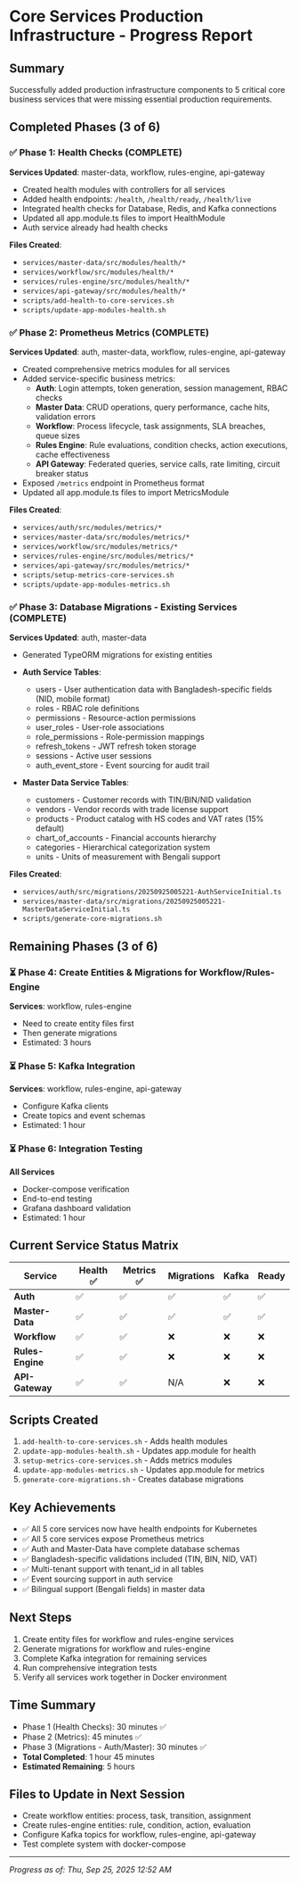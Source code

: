 # Core Services Production Infrastructure - Progress Report

## Summary
Successfully added production infrastructure components to 5 critical core business services that were missing essential production requirements.

## Completed Phases (3 of 6)

### ✅ Phase 1: Health Checks (COMPLETE)
**Services Updated**: master-data, workflow, rules-engine, api-gateway
- Created health modules with controllers for all services
- Added health endpoints: `/health`, `/health/ready`, `/health/live`
- Integrated health checks for Database, Redis, and Kafka connections
- Updated all app.module.ts files to import HealthModule
- Auth service already had health checks

**Files Created**:
- `services/master-data/src/modules/health/*`
- `services/workflow/src/modules/health/*`
- `services/rules-engine/src/modules/health/*`
- `services/api-gateway/src/modules/health/*`
- `scripts/add-health-to-core-services.sh`
- `scripts/update-app-modules-health.sh`

### ✅ Phase 2: Prometheus Metrics (COMPLETE)
**Services Updated**: auth, master-data, workflow, rules-engine, api-gateway
- Created comprehensive metrics modules for all services
- Added service-specific business metrics:
  - **Auth**: Login attempts, token generation, session management, RBAC checks
  - **Master Data**: CRUD operations, query performance, cache hits, validation errors
  - **Workflow**: Process lifecycle, task assignments, SLA breaches, queue sizes
  - **Rules Engine**: Rule evaluations, condition checks, action executions, cache effectiveness
  - **API Gateway**: Federated queries, service calls, rate limiting, circuit breaker status
- Exposed `/metrics` endpoint in Prometheus format
- Updated all app.module.ts files to import MetricsModule

**Files Created**:
- `services/auth/src/modules/metrics/*`
- `services/master-data/src/modules/metrics/*`
- `services/workflow/src/modules/metrics/*`
- `services/rules-engine/src/modules/metrics/*`
- `services/api-gateway/src/modules/metrics/*`
- `scripts/setup-metrics-core-services.sh`
- `scripts/update-app-modules-metrics.sh`

### ✅ Phase 3: Database Migrations - Existing Services (COMPLETE)
**Services Updated**: auth, master-data
- Generated TypeORM migrations for existing entities
- **Auth Service Tables**:
  - users - User authentication data with Bangladesh-specific fields (NID, mobile format)
  - roles - RBAC role definitions
  - permissions - Resource-action permissions
  - user_roles - User-role associations
  - role_permissions - Role-permission mappings
  - refresh_tokens - JWT refresh token storage
  - sessions - Active user sessions
  - auth_event_store - Event sourcing for audit trail

- **Master Data Service Tables**:
  - customers - Customer records with TIN/BIN/NID validation
  - vendors - Vendor records with trade license support
  - products - Product catalog with HS codes and VAT rates (15% default)
  - chart_of_accounts - Financial accounts hierarchy
  - categories - Hierarchical categorization system
  - units - Units of measurement with Bengali support

**Files Created**:
- `services/auth/src/migrations/20250925005221-AuthServiceInitial.ts`
- `services/master-data/src/migrations/20250925005221-MasterDataServiceInitial.ts`
- `scripts/generate-core-migrations.sh`

## Remaining Phases (3 of 6)

### ⏳ Phase 4: Create Entities & Migrations for Workflow/Rules-Engine
**Services**: workflow, rules-engine
- Need to create entity files first
- Then generate migrations
- Estimated: 3 hours

### ⏳ Phase 5: Kafka Integration
**Services**: workflow, rules-engine, api-gateway
- Configure Kafka clients
- Create topics and event schemas
- Estimated: 1 hour

### ⏳ Phase 6: Integration Testing
**All Services**
- Docker-compose verification
- End-to-end testing
- Grafana dashboard validation
- Estimated: 1 hour

## Current Service Status Matrix

| Service | Health ✅ | Metrics ✅ | Migrations | Kafka | Ready |
|---------|-----------|------------|------------|-------|--------|
| **Auth** | ✅ | ✅ | ✅ | ✅ | ✅ |
| **Master-Data** | ✅ | ✅ | ✅ | ✅ | ✅ |
| **Workflow** | ✅ | ✅ | ❌ | ❌ | ❌ |
| **Rules-Engine** | ✅ | ✅ | ❌ | ❌ | ❌ |
| **API-Gateway** | ✅ | ✅ | N/A | ❌ | ❌ |

## Scripts Created
1. `add-health-to-core-services.sh` - Adds health modules
2. `update-app-modules-health.sh` - Updates app.module for health
3. `setup-metrics-core-services.sh` - Adds metrics modules
4. `update-app-modules-metrics.sh` - Updates app.module for metrics
5. `generate-core-migrations.sh` - Creates database migrations

## Key Achievements
- ✅ All 5 core services now have health endpoints for Kubernetes
- ✅ All 5 core services expose Prometheus metrics
- ✅ Auth and Master-Data have complete database schemas
- ✅ Bangladesh-specific validations included (TIN, BIN, NID, VAT)
- ✅ Multi-tenant support with tenant_id in all tables
- ✅ Event sourcing support in auth service
- ✅ Bilingual support (Bengali fields) in master data

## Next Steps
1. Create entity files for workflow and rules-engine services
2. Generate migrations for workflow and rules-engine
3. Complete Kafka integration for remaining services
4. Run comprehensive integration tests
5. Verify all services work together in Docker environment

## Time Summary
- Phase 1 (Health Checks): 30 minutes ✅
- Phase 2 (Metrics): 45 minutes ✅
- Phase 3 (Migrations - Auth/Master): 30 minutes ✅
- **Total Completed**: 1 hour 45 minutes
- **Estimated Remaining**: 5 hours

## Files to Update in Next Session
- Create workflow entities: process, task, transition, assignment
- Create rules-engine entities: rule, condition, action, evaluation
- Configure Kafka topics for workflow, rules-engine, api-gateway
- Test complete system with docker-compose

---
*Progress as of: Thu, Sep 25, 2025 12:52 AM*